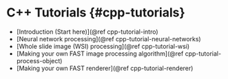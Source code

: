 C++ Tutorials {#cpp-tutorials}
===================

* [Introduction (Start here)](@ref cpp-tutorial-intro)
* [Neural network processing](@ref cpp-tutorial-neural-networks)
* [Whole slide image (WSI) processing](@ref cpp-tutorial-wsi)
* [Making your own FAST image processing algorithm](@ref cpp-tutorial-process-object)
* [Making your own FAST renderer](@ref cpp-tutorial-renderer)

